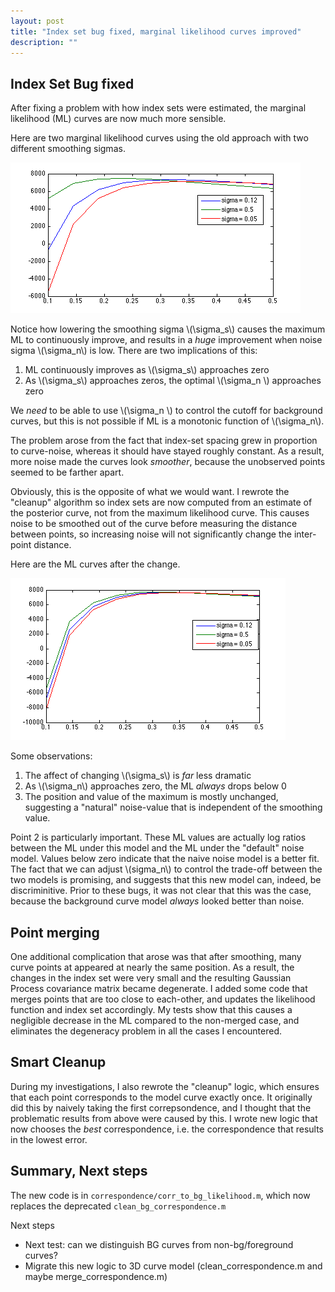 ```yaml
---
layout: post
title: "Index set bug fixed, marginal likelihood curves improved"
description: ""
---
```


Index Set Bug fixed 
----------------------

After fixing a problem with how index sets were estimated, the marginal likelihood (ML) curves are now much more sensible.

Here are two marginal likelihood curves using the old approach with two different smoothing sigmas.

![pre-bug ML curves](/img/2012-06-10_ML_old.png)

Notice how lowering the smoothing sigma \\(\sigma_s\\) causes the maximum ML to continuously improve, and results in a *huge* improvement when noise sigma \\(\sigma_n\\) is low. There are two implications of this:
    
1. ML continuously improves as \\(\sigma_s\\) approaches zero
2. As \\(\sigma_s\\) approaches zeros, the optimal \\(\sigma_n \\) approaches zero

We *need* to be able to use \\(\sigma_n \\) to control the cutoff for background curves, but this is not possible if ML is a monotonic function of \\(\sigma_n\\).

The problem arose from the fact that index-set spacing grew in proportion to curve-noise, whereas it should have stayed roughly constant.  As a result, more noise made the curves look *smoother*, because the unobserved points seemed to be farther apart.  

Obviously, this is the opposite of what we would want.  I rewrote the "cleanup" algorithm so index sets are now computed from an estimate of the posterior curve, not from the maximum likelihood curve.  This causes noise to be smoothed out of the curve before measuring the distance between points, so increasing noise will not significantly change the inter-point distance.  

Here are the ML curves after the change.

![pre-bug ML curves](/img/2012-06-10_ML_new.png)

Some observations:
    
1. The affect of changing \\(\sigma_s\\) is *far* less dramatic
2. As \\(\sigma_n\\) approaches zero, the ML *always* drops below 0
3. The position and value of the maximum is mostly unchanged, suggesting a "natural" noise-value that is independent of the smoothing value.

Point 2 is particularly important.  These ML values are actually log ratios between the ML under this model and the ML under the "default" noise model.  Values below zero indicate that the naive noise model is a better fit.  The fact that we can adjust \\(sigma_n\\) to control the trade-off between the two models is promising, and suggests that this new model can, indeed, be discriminitive.  Prior to these bugs, it was not clear that this was the case, because the background curve model *always* looked better than noise.

Point merging
-------------------

One additional complication that arose was that after smoothing, many curve points at appeared at nearly the same position.  As a result, the changes in the index set were very small and the resulting Gaussian Process covariance matrix became degenerate.  I added some code that merges points that are too close to each-other, and updates the likelihood function and index set accordingly.  My tests show that this causes a negligible decrease in the ML compared to the non-merged case, and eliminates the degeneracy problem in all the cases I encountered.

Smart Cleanup
-------------------

During my investigations, I also rewrote the "cleanup" logic, which ensures that each point corresponds to the model curve exactly once.  It originally did this by naively taking the first correpsondence, and I thought that the problematic results from above were caused by this.  I wrote new logic that now chooses the *best* correspondence, i.e. the correspondence that results in the lowest error.

Summary, Next steps
--------------------

The new code is in <code>correspondence/corr_to_bg_likelihood.m</code>, which now replaces the deprecated <code>clean_bg_correspondence.m</code>

Next steps

* Next test: can we distinguish BG curves from non-bg/foreground curves?
* Migrate this new logic to 3D curve model (clean_correspondence.m and maybe merge_correspondence.m)
